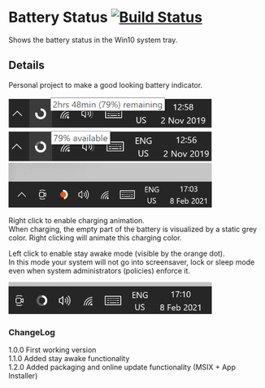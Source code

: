 # Battery Status [![Build Status](https://dev.azure.com/nerada/GitHub/_apis/build/status/Nerada.projects_batteryStatus?branchName=master)](https://dev.azure.com/nerada/GitHub/_build/latest?definitionId=2&branchName=master)
Shows the battery status in the Win10 system tray.

## Details
Personal project to make a good looking battery indicator.

<img src="BatteryStatus001.png" width="400" />
<img src="BatteryStatus002.png" width="400" />
<img src="BatteryStatus004.png" width="400" />

Right click to enable charging animation.<br />
When charging, the empty part of the battery is visualized by a static grey color. Right clicking will animate this charging color.

Left click to enable stay awake mode (visible by the orange dot).<br />
In this mode your system will not go into screensaver, lock or sleep mode even when system administrators (policies) enforce it.

<img src="BatteryStatus003.gif" width="400" />

### ChangeLog
1.0.0 First working version<br />
1.1.0 Added stay awake functionality<br />
1.2.0 Added packaging and online update functionality (MSIX + App Installer)

